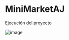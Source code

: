 # MiniMarketAJ

Ejecución del proyecto

![image](https://user-images.githubusercontent.com/93171012/171510067-f29fc70b-8efa-4712-a884-2c5e33ccac2f.png)

